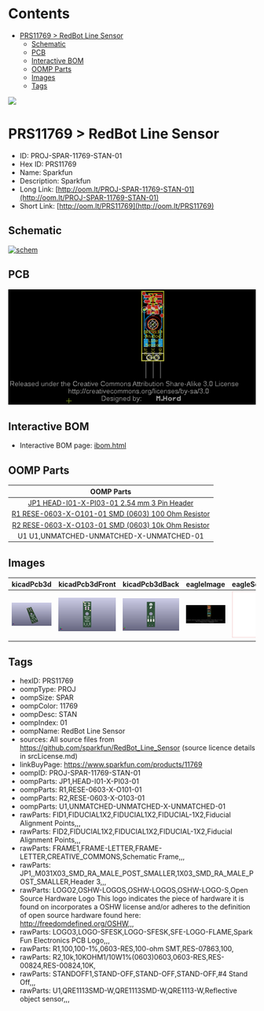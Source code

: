 



Contents
========

* [PRS11769 > RedBot Line Sensor](#prs11769--redbot-line-sensor)
	* [Schematic](#schematic)
	* [PCB](#pcb)
	* [Interactive BOM](#interactive-bom)
	* [OOMP Parts](#oomp-parts)
	* [Images](#images)
	* [Tags](#tags)
  
![][im]
# PRS11769 > RedBot Line Sensor

- ID: PROJ-SPAR-11769-STAN-01
- Hex ID: PRS11769
- Name: Sparkfun
- Description: Sparkfun
- Long Link: [http://oom.lt/PROJ-SPAR-11769-STAN-01](http://oom.lt/PROJ-SPAR-11769-STAN-01)
- Short Link: [http://oom.lt/PRS11769](http://oom.lt/PRS11769)

## Schematic
  
[![schem](eagleSchemImage.png)](eagleSchemImage.png)
## PCB
  
[![pcb](eagleImage.png)](eagleImage.png)
## Interactive BOM

- Interactive BOM page: [ibom.html](https://htmlpreview.github.io/?https://github.com/oomlout/oomlout_OOMP_projects/blob/main/PROJ-SPAR-11769-STAN-01/kicad/bom/ibom.html)

## OOMP Parts
  

|OOMP Parts|
| :---: |
|[JP1 HEAD-I01-X-PI03-01 2.54 mm 3 Pin Header](https://github.com/oomlout/oomlout_OOMP_parts/tree/main/HEAD-I01-X-PI03-01/)|
|[R1 RESE-0603-X-O101-01 SMD (0603) 100 Ohm Resistor](https://github.com/oomlout/oomlout_OOMP_parts/tree/main/RESE-0603-X-O101-01/)|
|[R2 RESE-0603-X-O103-01 SMD (0603) 10k Ohm Resistor](https://github.com/oomlout/oomlout_OOMP_parts/tree/main/RESE-0603-X-O103-01/)|
|U1 U1,UNMATCHED-UNMATCHED-X-UNMATCHED-01|

## Images
  
  

|kicadPcb3d|kicadPcb3dFront|kicadPcb3dBack|eagleImage|eagleSchemImage|
| :---: | :---: | :---: | :---: | :---: |
|[![kicadPcb3d](kicadPcb3d_140.png)](kicadPcb3d.png)|[![kicadPcb3dFront](kicadPcb3dFront_140.png)](kicadPcb3dFront.png)|[![kicadPcb3dBack](kicadPcb3dBack_140.png)](kicadPcb3dBack.png)|[![eagleImage](eagleImage_140.png)](eagleImage.png)|[![eagleSchemImage](eagleSchemImage_140.png)](eagleSchemImage.png)|

## Tags

- hexID: PRS11769
- oompType: PROJ
- oompSize: SPAR
- oompColor: 11769
- oompDesc: STAN
- oompIndex: 01
- oompName: RedBot Line Sensor
- sources: All source files from https://github.com/sparkfun/RedBot_Line_Sensor (source licence details in srcLicense.md)
- linkBuyPage: https://www.sparkfun.com/products/11769
- oompID: PROJ-SPAR-11769-STAN-01
- oompParts: JP1,HEAD-I01-X-PI03-01
- oompParts: R1,RESE-0603-X-O101-01
- oompParts: R2,RESE-0603-X-O103-01
- oompParts: U1,UNMATCHED-UNMATCHED-X-UNMATCHED-01
- rawParts: FID1,FIDUCIAL1X2,FIDUCIAL1X2,FIDUCIAL-1X2,Fiducial Alignment Points,,,
- rawParts: FID2,FIDUCIAL1X2,FIDUCIAL1X2,FIDUCIAL-1X2,Fiducial Alignment Points,,,
- rawParts: FRAME1,FRAME-LETTER,FRAME-LETTER,CREATIVE_COMMONS,Schematic Frame,,,
- rawParts: JP1,,M031X03_SMD_RA_MALE_POST_SMALLER,1X03_SMD_RA_MALE_POST_SMALLER,Header 3,,,
- rawParts: LOGO2,OSHW-LOGOS,OSHW-LOGOS,OSHW-LOGO-S,Open Source Hardware Logo This logo indicates the piece of hardware it is found on incorporates a OSHW license and/or adheres to the definition of open source hardware found here: http://freedomdefined.org/OSHW,,,
- rawParts: LOGO3,LOGO-SFESK,LOGO-SFESK,SFE-LOGO-FLAME,Spark Fun Electronics PCB Logo,,,
- rawParts: R1,100,100-1%,0603-RES,100-ohm SMT,RES-07863,100,
- rawParts: R2,10k,10KOHM1/10W1%(0603)0603,0603-RES,RES-00824,RES-00824,10K,
- rawParts: STANDOFF1,STAND-OFF,STAND-OFF,STAND-OFF,#4 Stand Off,,,
- rawParts: U1,QRE1113SMD-W,QRE1113SMD-W,QRE1113-W,Reflective object sensor,,,



[im]: kicadPcb3d_450.png
